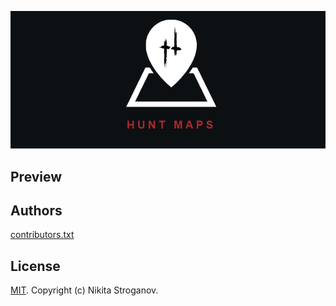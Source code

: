 ![LOGO](public/images/media/logo-dark-text-870x390.png)

## Preview

## Authors

[contributors.txt](./public/contributors.txt)

## License

[MIT](https://github.com/Findoss/Hunt-map/blob/master/LICENSE). Copyright (c) Nikita Stroganov.
